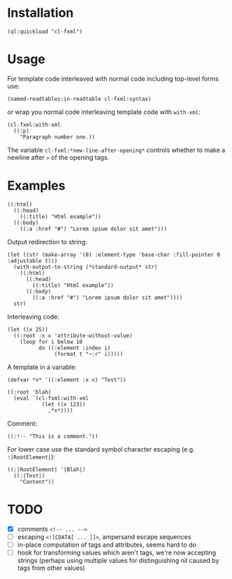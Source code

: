 # Installation

```
(ql:quickload "cl-fxml")
```

# Usage

For template code interleaved with normal code including top-level forms use:

```
(named-readtables:in-readtable cl-fxml:syntax)
```
or wrap you normal code interleaving template code with `with-xml`:

```
(cl-fxml:with-xml
  ((:p)
    "Paragraph number one.))
```

The variable `cl-fxml:*new-line-after-opening*` controls whether to make a newline after `>` of the opening tags.

# Examples

```
((:html)
  ((:head)
    ((:title) "Html example"))
  ((:body)
    ((:a :href "#") "Lorem ipsum dolor sit amet")))
```

Output redirection to string:

```
(let ((str (make-array '(0) :element-type 'base-char :fill-pointer 0 :adjustable t)))
  (with-output-to-string (*standard-output* str)
    ((:html)
      ((:head)
        ((:title) "Html example"))
      ((:body)
        ((:a :href "#") "Lorem ipsum dolor sit amet"))))
  str)
```

Interleaving code:

```
(let ((x 25))
  ((:root :x x 'attribute-without-value)
    (loop for i below 10
          do ((:element :index i)
               (format t "~:r" i)))))
```

A template in a variable:

```
(defvar *x* '((:element :x x) "Test"))

((:root 'blah)
  (eval `(cl-fxml:with-xml
           (let ((x 123))
             ,*x*))))
```

Comment:

```
((:!-- "This is a comment."))
```

For lower case use the standard symbol character escaping (e.g. `:|RootElement|`):

```
((:|RootElement| '|Blah|)
  ((:|Test|)
    "Content"))
```

# TODO

- [x] comments `<!-- ... -->`
- [ ] escaping `<![CDATA[ ... ]]>`, ampersand escape sequences
- [ ] in-place computation of tags and attributes, seems hard to do
- [ ] hook for transforming values which aren't tags, we're now accepting strings (perhaps using multiple values for distinguishing nil caused by tags from other values)
